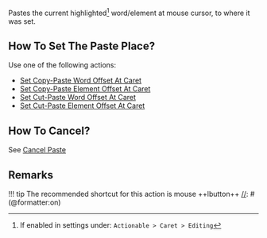 Pastes the current highlighted[^1] word/element at mouse cursor, to where it was set.

## How To Set The Paste Place?

Use one of the following actions:

* [Set Copy-Paste Word Offset At Caret](Set%20Copy-Paste%20Word%20Offset%20At%20Caret.md)
* [Set Copy-Paste Element Offset At Caret](Set%20Copy-Paste%20Element%20Offset%20At%20Caret.md)
* [Set Cut-Paste Word Offset At Caret](Set%20Cut-Paste%20Word%20Offset%20At%20Caret.md)
* [Set Cut-Paste Element Offset At Caret](Set%20Cut-Paste%20Element%20Offset%20At%20Caret.md)

## How To Cancel?

See [Cancel Paste](Cancel%20Paste.md)

## Remarks

[//]: # (@formatter:off)
!!! tip
    The recommended shortcut for this action is mouse ++lbutton++
[//]: # (@formatter:on)

[^1]: If enabled in settings under: `Actionable > Caret > Editing`
